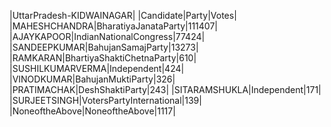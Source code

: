  
|UttarPradesh-KIDWAINAGAR|
|Candidate|Party|Votes|
|MAHESHCHANDRA|BharatiyaJanataParty|111407|
|AJAYKAPOOR|IndianNationalCongress|77424|
|SANDEEPKUMAR|BahujanSamajParty|13273|
|RAMKARAN|BhartiyaShaktiChetnaParty|610|
|SUSHILKUMARVERMA|Independent|424|
|VINODKUMAR|BahujanMuktiParty|326|
|PRATIMACHAK|DeshShaktiParty|243|
|SITARAMSHUKLA|Independent|171|
|SURJEETSINGH|VotersPartyInternational|139|
|NoneoftheAbove|NoneoftheAbove|1117|

